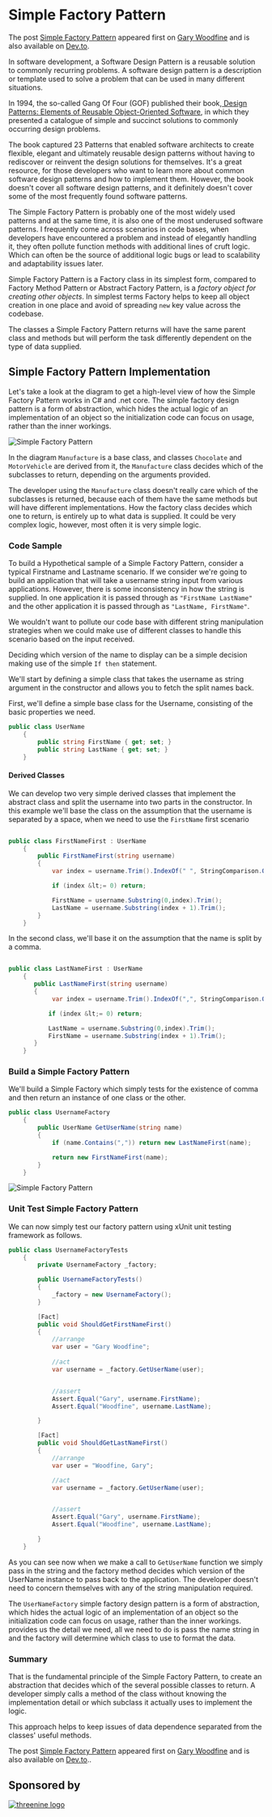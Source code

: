 
# Simple Factory Pattern

The post [Simple Factory Pattern](https://garywoodfine.com/simple-factory-pattern/) appeared first on [Gary Woodfine](https://garywoodfine.com) and is also available on [Dev.to](https://dev.to/gary_woodfine/simple-factory-pattern-in-c-and-net-core-3263).

In software development, a Software Design Pattern is a reusable solution to commonly recurring problems. A software design pattern is a description or template used to solve a problem that can be used in many different situations.

In 1994, the so-called Gang Of Four (GOF) published their book,[ Design Patterns: Elements of Reusable Object-Oriented Software](https://amzn.to/2N22a2H), in which they presented a catalogue of simple and succinct solutions to commonly occurring design problems.

The book captured 23 Patterns that enabled software architects to create flexible, elegant and ultimately reusable design patterns without having to rediscover or reinvent the design solutions for themselves.  It's a great resource, for those developers who want to learn more about common software design patterns and how to implement them. However, the book doesn't cover all software design patterns, and it definitely doesn't cover some of the most frequently found software patterns.
	
The Simple Factory Pattern is probably one of the most widely used patterns and at the same time, it is also one of the most underused software patterns. I frequently come across scenarios in code bases, when developers have encountered a problem and instead of elegantly handling it, they often pollute function methods with additional lines of cruft logic. Which can often be the source of additional logic bugs or lead to scalability and adaptability issues later.
	
Simple Factory Pattern is a Factory class in its simplest form, compared to Factory Method Pattern or Abstract Factory Pattern, is a <em>factory object for creating other objects</em>. In simplest terms Factory helps to keep all object creation in one place and avoid of spreading <code>new</code> key value across the codebase.
	
The classes a Simple Factory Pattern returns will have the same parent class and methods but will perform the task differently dependent on the type of data supplied.

## Simple Factory Pattern Implementation

Let's take a look at the diagram to get a high-level view of how the Simple Factory Pattern works in C# and .net core. The simple factory design pattern is a form of abstraction, which hides the actual logic of an implementation of an object so the initialization code can focus on usage, rather than the inner workings.

![Simple Factory Pattern](https://garywoodfine.com/wp-content/uploads/2018/08/SimpleFactoryPattern.jpg "Simple Factory Pattern")

In the diagram `Manufacture` is a base class, and classes `Chocolate` and `MotorVehicle` are derived from it, the `Manufacture` class decides which of the subclasses to return, depending on the arguments provided.

The developer using the `Manufacture` class doesn't really care which of the subclasses is returned, because each of them have the same methods but will have different implementations. How the factory class decides which one to return, is entirely up to what data is supplied. It could be very complex logic, however, most often it is very simple logic.

### Code Sample

To build a Hypothetical sample of a Simple Factory Pattern, consider a typical Firstname and Lastname scenario. If we consider we're going to build an application that will take a username string input from various applications. However, there is some inconsistency in how the string is supplied. In one application it is passed through as `"FirstName LastName"` and the other application it is passed through as `"LastName, FirstName"`.

We wouldn't want to pollute our code base with different string manipulation strategies when we could make use of different classes to handle this scenario based on the input received.

Deciding which version of the name to display can be a simple decision making use of the simple `If then` statement.

We'll start by defining a simple class that takes the username as string argument in the constructor and allows you to fetch the split names back.

First, we'll define a simple base class for the Username, consisting of the basic properties we need.

```csharp
public class UserName
    {
        public string FirstName { get; set; }
        public string LastName { get; set; }
    }
```
#### Derived Classes

We can develop two very simple derived classes that implement the abstract class and split the username into two parts in the constructor.  In this example we'll base the class on the assumption that the username is separated by a space, when we need to use the `FirstName` first scenario

```c#

public class FirstNameFirst : UserName
    {
        public FirstNameFirst(string username)
        {
            var index = username.Trim().IndexOf(" ", StringComparison.Ordinal);

            if (index &lt;= 0) return;

            FirstName = username.Substring(0,index).Trim();
            LastName = username.Substring(index + 1).Trim();
        }
    }

```

In the second class, we'll base it on the assumption that the name is split by a comma.

```c#

public class LastNameFirst : UserName
    {
       public LastNameFirst(string username)
       {
            var index = username.Trim().IndexOf(",", StringComparison.Ordinal);

           if (index &lt;= 0) return;

           LastName = username.Substring(0,index).Trim();
           FirstName = username.Substring(index + 1).Trim();
       }
    }

```

### Build a Simple Factory Pattern

We'll build a Simple Factory which simply tests for the existence of comma and then return an instance of one class or the other.

```c#
public class UsernameFactory
    {
        public UserName GetUserName(string name)
        {
            if (name.Contains(",")) return new LastNameFirst(name);

            return new FirstNameFirst(name);
        }
    }
```
![Simple Factory Pattern](https://garywoodfine.com/wp-content/uploads/2018/08/UserNameFactory.jpg "Simple Factory Pattern")


### Unit Test Simple Factory Pattern

We can now simply test our factory pattern using xUnit unit testing framework as follows.

```c#
public class UsernameFactoryTests
    {
        private UsernameFactory _factory;

        public UsernameFactoryTests()
        {
            _factory = new UsernameFactory();
        }

        [Fact]
        public void ShouldGetFirstNameFirst()
        {
            //arrange
            var user = "Gary Woodfine";
           
            //act
            var username = _factory.GetUserName(user);


            //assert
            Assert.Equal("Gary", username.FirstName);
            Assert.Equal("Woodfine", username.LastName);

        }

        [Fact]
        public void ShouldGetLastNameFirst()
        {
            //arrange
            var user = "Woodfine, Gary";

            //act
            var username = _factory.GetUserName(user);


            //assert
            Assert.Equal("Gary", username.FirstName);
            Assert.Equal("Woodfine", username.LastName);

        }
    }
```

As you can see now when we make a call to `GetUserName` function we simply pass in the string and the factory method decides which version of the UserName instance to pass back to the application. The developer doesn't need to concern themselves with any of the string manipulation required. 

The `UserNameFactory` simple factory design pattern is a form of abstraction, which hides the actual logic of an implementation of an object so the initialization code can focus on usage, rather than the inner workings. provides us the detail we need, all we need to do is pass the name string in and the factory will determine which class to use to format the data.

### Summary

That is the fundamental principle of the Simple Factory Pattern, to create an abstraction that decides which of the several possible classes to return. A developer simply calls a method of the class without knowing the implementation detail or which subclass it actually uses to implement the logic. 

This approach helps to keep issues of data dependence separated from the classes' useful methods.

The post [Simple Factory Pattern](https://garywoodfine.com/simple-factory-pattern/) appeared first on [Gary Woodfine](https://garywoodfine.com) and is also available on [Dev.to](https://dev.to/gary_woodfine/simple-factory-pattern-in-c-and-net-core-3263)..

## Sponsored by 
[![threenine logo](http://static.threenine.co.uk/img/github_footer.png)](https://threenine.co.uk/)